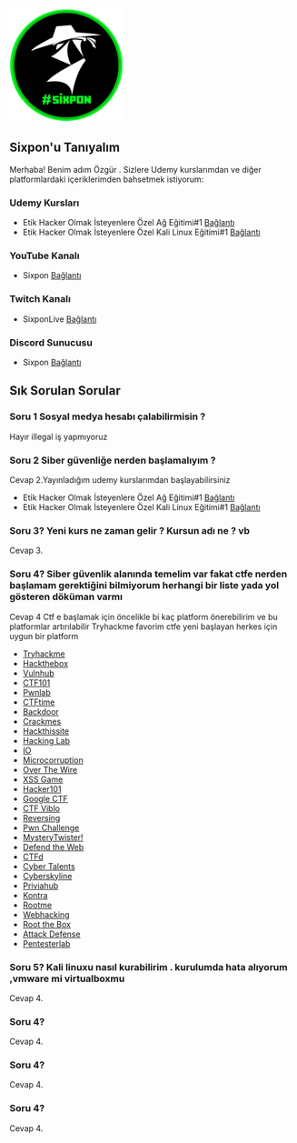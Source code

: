 <!DOCTYPE html>
<html lang="tr">
<head>
  <meta charset="UTF-8">
  <meta name="viewport" content="width=device-width, initial-scale=1.0">
  <link rel="stylesheet" href="https://cdnjs.cloudflare.com/ajax/libs/font-awesome/5.15.3/css/all.min.css" integrity="sha512-xFb2CvKDaWBS+8p09w7mOFHxvQCf7gW8b0ucVz/y9QbLepjK/Ku8LlzgN7E6xRvCt1eWTDjxE/3qX9zTlLml7g==" crossorigin="anonymous" referrerpolicy="no-referrer" />
  
</head>
<body>
  <div align="left">
    <img src="https://github.com/SongulKizilay/Sixpon-Sorular/blob/main/logo%20(2).png" alt="Sixpon Logo" width="200"/>
  </div>

  <h2>Sixpon'u Tanıyalım</h2>

  <p>Merhaba! Benim adım Özgür . Sizlere Udemy kurslarımdan ve diğer platformlardaki içeriklerimden bahsetmek istiyorum:</p>

  <h3>Udemy Kursları</h3>

  <ul>
    <li>Etik Hacker Olmak İsteyenlere Özel Ağ Eğitimi#1 <a href="https://bit.ly/udemynetwork/">Bağlantı</a></li>
    <li>Etik Hacker Olmak İsteyenlere Özel Kali Linux Eğitimi#1 <a href="https://bit.ly/udemykali">Bağlantı</a></li>
  </ul>

  <h3>YouTube Kanalı</h3>

  <ul>
    <li>Sixpon <a href="https://www.youtube.com/@Sixpon">Bağlantı</a></li>
  </ul>

  <h3>Twitch Kanalı</h3>

  <ul>
    <li>SixponLive <a href="https://www.twitch.tv/sixponlive">Bağlantı</a></li>
  </ul>

  <h3>Discord Sunucusu</h3>

  <ul>
    <li>Sixpon <a href="https://discord.com/invite/umHxrSKns7">Bağlantı</a></li>
  </ul>

  <h2>Sık Sorulan Sorular</h2>

  <div class="faq-item">
    <i class="fas fa-question-circle"></i>
    <h3>Soru 1 Sosyal medya hesabı çalabilirmisin ?</h3>
    <p>Hayır illegal iş yapmıyoruz </p>
  </div>

  <div class="faq-item">
    <div class="faq-item">
  <i class="fas fa-question-circle"></i>
  <h3>Soru 2 Siber güvenliğe nerden başlamalıyım ?</h3>
  <p>Cevap 2.Yayınladığım udemy kurslarımdan başlayabilirsiniz </p>
  <ul>
    <li>Etik Hacker Olmak İsteyenlere Özel Ağ Eğitimi#1 <a href="https://bit.ly/udemynetwork/">Bağlantı</a></li>
    <li>Etik Hacker Olmak İsteyenlere Özel Kali Linux Eğitimi#1 <a href="https://bit.ly/udemykali">Bağlantı</a></li>
  </ul>


</div>
<div class="faq-item">
  <i class="fas fa-question-circle"></i>
  <h3>Soru 3? Yeni kurs ne zaman gelir ?  Kursun adı ne  ? vb  </h3>
  <p>Cevap 3.</p>
</div>
<div class="faq-item">
  <i class="fas fa-question-circle"></i>
  <h3>Soru 4? Siber güvenlik alanında temelim var fakat ctfe nerden başlamam gerektiğini bilmiyorum herhangi bir liste yada yol gösteren döküman varmı </h3>
  <p>Cevap 4 Ctf e başlamak için öncelikle bi kaç platform önerebilirim ve bu platformlar artırılabilir Tryhackme favorim ctfe yeni başlayan herkes için uygun bir platform 
<ul>
  <li><a href="https://tryhackme.com/paths">Tryhackme</a></li>
  <li><a href="https://www.hackthebox.com/">Hackthebox</a></li>
  <li><a href="https://www.vulnhub.com/">Vulnhub</a></li>
  <li><a href="https://ctf101.org/">CTF101</a></li>
  <li><a href="https://pwnable.xyz/challenges/">Pwnlab</a></li>
  <li><a href="https://ctftime.org/">CTFtime</a></li>
  <li><a href="https://backdoor.sdslabs.co/challenges/2013-BIN-50">Backdoor</a></li>
  <li><a href="https://crackmes.one/">Crackmes</a></li>
  <li><a href="https://www.hackthissite.org/">Hackthissite</a></li>
  <li><a href="https://hacking-lab.com/">Hacking Lab</a></li>
  <li><a href="http://io.netgarage.org/">IO</a></li>
  <li><a href="https://microcorruption.com/login">Microcorruption</a></li>
  <li><a href="https://overthewire.org/wargames/">Over The Wire</a></li>
  <li><a href="https://xss-game.appspot.com/">XSS Game</a></li>
  <li><a href="https://ctf.hacker101.com/">Hacker101</a></li>
  <li><a href="https://capturetheflag.withgoogle.com/">Google CTF</a></li>
  <li><a href="https://ctf.viblo.asia/landing">CTF Viblo</a></li>
  <li><a href="http://reversing.kr/">Reversing</a></li>
  <li><a href="http://pwn.eonew.cn/">Pwn Challenge</a></li>
  <li><a href="https://mysterytwister.org/home/welcome/">MysteryTwister!</a></li>
  <li><a href="https://defendtheweb.net/">Defend the Web</a></li>
  <li><a href="https://ctfd.io/">CTFd</a></li>
  <li><a href="https://cybertalents.com/">Cyber Talents</a></li>
  <li><a href="https://cyberskyline.com/">Cyberskyline</a></li>
  <li><a href="https://priviahub.com/">Priviahub</a></li>
  <li><a href="https://application.security/">Kontra</a></li>
  <li><a href="https://www.root-me.org/?lang=en">Rootme</a></li>
  <li><a href="https://webhacking.kr/chall.php">Webhacking</a></li>
  <li><a href="https://root-the-box.com/">Root the Box</a></li>
  <li><a href="https://attackdefense.com/">Attack Defense</a></li>
  <li><a href="https://pentesterlab.com/">Pentesterlab</a></li>
</ul>

   
 </p>
</div>

   <div class="faq-item">
  <i class="fas fa-question-circle"></i>
  <h3>Soru 5? Kali linuxu nasıl kurabilirim . kurulumda hata alıyorum ,vmware mi virtualboxmu   </h3>
  <p>Cevap 4.</p>
</div>

   <div class="faq-item">
  <i class="fas fa-question-circle"></i>
  <h3>Soru 4? </h3>
  <p>Cevap 4.</p>
</div>

   <div class="faq-item">
  <i class="fas fa-question-circle"></i>
  <h3>Soru 4? </h3>
  <p>Cevap 4.</p>
</div>

   <div class="faq-item">
  <i class="fas fa-question-circle"></i>
  <h3>Soru 4? </h3>
  <p>Cevap 4.</p>
</div>



